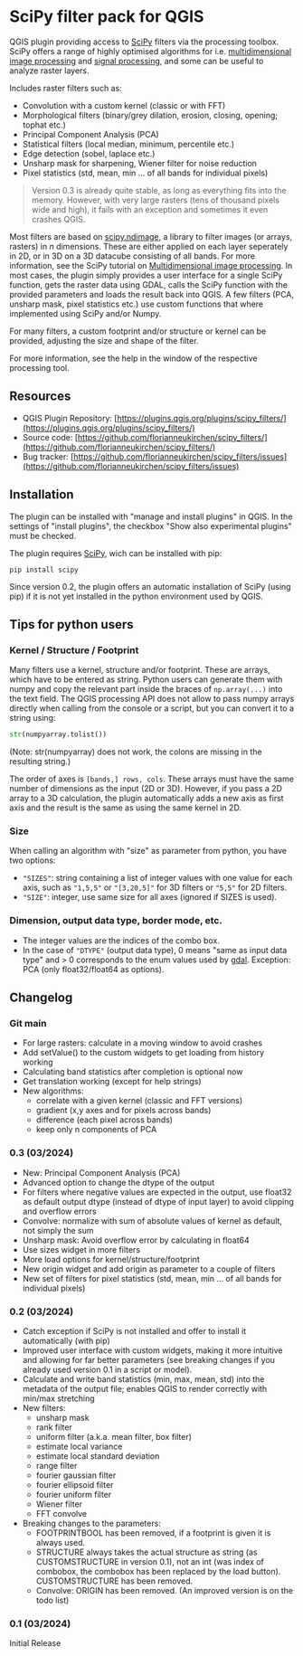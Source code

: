 # SciPy filter pack for QGIS
QGIS plugin providing access to [SciPy](https://scipy.org/) filters via the processing toolbox. SciPy offers a range of highly optimised algorithms for i.e. [multidimensional image processing](https://docs.scipy.org/doc/scipy/tutorial/ndimage.html) and [signal processing](https://docs.scipy.org/doc/scipy/tutorial/signal.html), and some can be useful to analyze raster layers.

Includes raster filters such as:
- Convolution with a custom kernel (classic or with FFT)
- Morphological filters (binary/grey dilation, erosion, closing, opening; tophat etc.)
- Principal Component Analysis (PCA)
- Statistical filters (local median, minimum, percentile etc.)
- Edge detection (sobel, laplace etc.)
- Unsharp mask for sharpening, Wiener filter for noise reduction
- Pixel statistics (std, mean, min ... of all bands for individual pixels)

> Version 0.3 is already quite stable, as long as everything fits into the memory. However, with very large rasters (tens of thousand pixels wide and high), it fails with an exception and sometimes it even crashes QGIS. 

Most filters are based on [scipy.ndimage](https://docs.scipy.org/doc/scipy/reference/ndimage.html), a library to filter images (or arrays, rasters) in *n* dimensions. These are either applied on each layer seperately in 2D, or in 3D on a 3D datacube consisting of all bands.  For more information, see the SciPy tutorial on [Multidimensional image processing](https://docs.scipy.org/doc/scipy/tutorial/ndimage.html). In most cases, the plugin simply provides a user interface for a single SciPy function, gets the raster data using GDAL, calls the SciPy function with the provided parameters and loads the result back into QGIS. A few filters (PCA, unsharp mask, pixel statistics etc.) use custom functions that where implemented using SciPy and/or Numpy.

For many filters, a custom footprint and/or structure or kernel can be provided, adjusting the size and shape of the filter.

For more information, see the help in the window of the respective processing tool.

## Resources
- QGIS Plugin Repository: [https://plugins.qgis.org/plugins/scipy_filters/](https://plugins.qgis.org/plugins/scipy_filters/)
- Source code: [https://github.com/florianneukirchen/scipy_filters/](https://github.com/florianneukirchen/scipy_filters/)
- Bug tracker: [https://github.com/florianneukirchen/scipy_filters/issues](https://github.com/florianneukirchen/scipy_filters/issues)



## Installation
The plugin can be installed with "manage and install plugins" in QGIS. In the settings of "install plugins", the checkbox "Show also experimental plugins" must be checked.

The plugin requires [SciPy](https://scipy.org/), wich can be installed with pip:
```
pip install scipy
```
Since version 0.2, the plugin offers an automatic installation of SciPy (using pip) if it is not yet installed in the python environment used by QGIS.

## Tips for python users

### Kernel / Structure / Footprint
Many filters use a kernel, structure and/or footprint. These are arrays, which have to be entered as string. Python users can generate them with numpy and copy the relevant part inside the braces of `np.array(...)` into the text field. The QGIS processing API does not allow to pass numpy arrays directly when calling from the console or a script, but you can convert it to a string using:

```python
str(numpyarray.tolist())
```
(Note: str(numpyarray) does not work, the colons are missing in the resulting string.)

The order of axes is `[bands,] rows, cols`. These arrays must have the same number of dimensions as the input (2D or 3D). However, if you pass a 2D array to a 3D calculation, the plugin automatically adds a new axis as first axis and the result is the same as using the same kernel in 2D.

### Size
When calling an algorithm with "size" as parameter from python, you have two options: 
- `"SIZES"`: string containing a list of integer values with one value for each axis, such as `"1,5,5"` or `"[3,20,5]"` for 3D filters or `"5,5"` for 2D filters.
- `"SIZE"`: integer, use same size for all axes (ignored if SIZES is used).

### Dimension, output data type, border mode, etc.
- The integer values are the indices of the combo box.
- In the case of `"DTYPE"` (output data type), 0 means "same as input data type" and > 0 corresponds to the enum values used by [gdal](https://gdal.org/index.html). Exception: PCA (only float32/float64 as options).

## Changelog
### Git main
- For large rasters: calculate in a moving window to avoid crashes
- Add setValue() to the custom widgets to get loading from history working
- Calculating band statistics after completion is optional now
- Get translation working (except for help strings)
- New algorithms: 
    - correlate with a given kernel (classic and FFT versions)
    - gradient (x,y axes and for pixels across bands)
    - difference (each pixel across bands) 
    - keep only n components of PCA

### 0.3 (03/2024)
- New: Principal Component Analysis (PCA)
- Advanced option to change the dtype of the output 
- For filters where negative values are expected in the output, use float32 as default output dtype (instead of dtype of input layer) to avoid clipping and overflow errors 
- Convolve: normalize with sum of absolute values of kernel as default, not simply the sum
- Unsharp mask: Avoid overflow error by calculating in float64
- Use sizes widget in more filters
- More load options for kernel/structure/footprint
- New origin widget and add origin as parameter to a couple of filters
- New set of filters for pixel statistics (std, mean, min ... of all bands for individual pixels)

### 0.2 (03/2024)
- Catch exception if SciPy is not installed and offer to install it automatically (with pip)
- Improved user interface with custom widgets, making it more intuitive and allowing for far better parameters (see breaking changes if you already used version 0.1 in a script or model).
- Calculate and write band statistics (min, max, mean, std) into the metadata of the output file; enables QGIS to render correctly with min/max stretching
- New filters:
    - unsharp mask
    - rank filter
    - uniform  filter (a.k.a. mean filter, box filter)
    - estimate local variance
    - estimate local standard deviation
    - range filter 
    - fourier gaussian filter
    - fourier ellipsoid filter
    - fourier uniform filter
    - Wiener filter
    - FFT convolve
- Breaking changes to the parameters:
    - FOOTPRINTBOOL has been removed, if a footprint is given it is always used.
    - STRUCTURE always takes the actual structure as string (as CUSTOMSTRUCTURE in version 0.1), not an int (was index of combobox, the combobox has been replaced by the load button). CUSTOMSTRUCTURE has been removed.
    - Convolve: ORIGIN has been removed. (An improved version is on the todo list)

### 0.1 (03/2024)
Initial Release